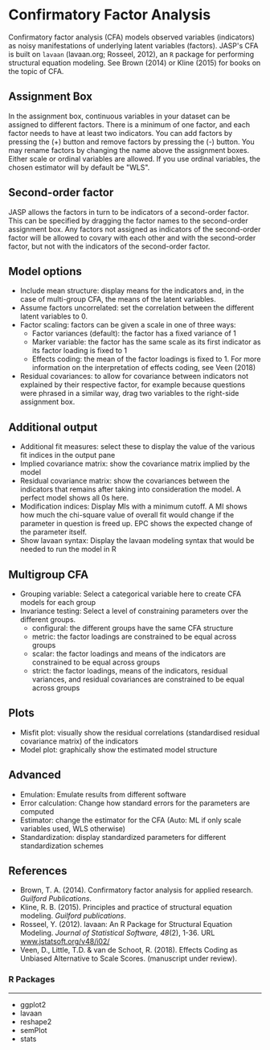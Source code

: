 Confirmatory Factor Analysis
==========================

Confirmatory factor analysis (CFA) models observed variables (indicators) as noisy manifestations of underlying latent variables (factors). JASP's CFA is built on `lavaan` (lavaan.org; Rosseel, 2012), an `R` package for performing structural equation modeling. See Brown (2014) or Kline (2015) for books on the topic of CFA.

Assignment Box
-------
In the assignment box, continuous variables in your dataset can be assigned to different factors. There is a minimum of one factor, and each factor needs to have at least two indicators. You can add factors by pressing the (+) button and remove factors by pressing the (-) button. You may rename factors by changing the name above the assignment boxes. Either scale or ordinal variables are allowed. If you use ordinal variables, the chosen estimator will by default be "WLS".

Second-order factor
-------
JASP allows the factors in turn to be indicators of a second-order factor. This can be specified by dragging the factor names to the second-order assignment box. Any factors not assigned as indicators of the second-order factor will be allowed to covary with each other and with the second-order factor, but not with the indicators of the second-order factor.

Model options
-------
- Include mean structure: display means for the indicators and, in the case of multi-group CFA, the means of the latent variables.
- Assume factors uncorrelated: set the correlation between the different latent variables to 0.
- Factor scaling: factors can be given a scale in one of three ways:
  - Factor variances (default): the factor has a fixed variance of 1
  - Marker variable: the factor has the same scale as its first indicator as its factor loading is fixed to 1
  - Effects coding: the mean of the factor loadings is fixed to 1. For more information on the interpretation of effects coding, see Veen (2018)
- Residual covariances: to allow for covariance between indicators not explained by their respective factor, for example because questions were phrased in a similar way, drag two variables to the right-side assignment box.

Additional output
-------
- Additional fit measures: select these to display the value of the various fit indices in the output pane
- Implied covariance matrix: show the covariance matrix implied by the model
- Residual covariance matrix: show the covariances between the indicators that remains after taking into consideration the model. A perfect model shows all 0s here. 
- Modification indices: Display MIs with a minimum cutoff. A MI shows how much the chi-square value of overall fit would change if the parameter in question is freed up. EPC shows the expected change of the parameter itself.
- Show lavaan syntax: Display the lavaan modeling syntax that would be needed to run the model in R

Multigroup CFA
------
- Grouping variable: Select a categorical variable here to create CFA models for each group 
- Invariance testing: Select a level of constraining parameters over the different groups.
  - configural: the different groups have the same CFA structure
  - metric: the factor loadings are constrained to be equal across groups
  - scalar: the factor loadings and means of the indicators are constrained to be equal across groups
  - strict: the factor loadings, means of the indicators, residual variances, and residual covariances are constrained to be equal across groups

Plots
-------
- Misfit plot: visually show the residual correlations (standardised residual covariance matrix) of the indicators
- Model plot: graphically show the estimated model structure

Advanced
-------
- Emulation: Emulate results from different software
- Error calculation: Change how standard errors for the parameters are computed
- Estimator: change the estimator for the CFA (Auto: ML if only scale variables used, WLS otherwise)
- Standardization: display standardized parameters for different standardization schemes

References
-------
- Brown, T. A. (2014). Confirmatory factor analysis for applied research. _Guilford Publications_.
- Kline, R. B. (2015). Principles and practice of structural equation modeling. _Guilford publications_.
- Rosseel, Y. (2012). lavaan: An R Package for Structural Equation Modeling. _Journal of Statistical Software, 48_(2), 1-36. URL www.jstatsoft.org/v48/i02/
- Veen, D., Little, T.D. & van de Schoot, R. (2018). Effects Coding as Unbiased Alternative to Scale Scores. (manuscript under review).

### R Packages
---
- ggplot2
- lavaan
- reshape2
- semPlot
- stats

